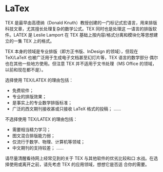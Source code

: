 # LaTex


TEX 是最早由高德纳（Donald Knuth）教授创建的一门标记式宏语言，用来排版科技文章，尤其擅长处理复杂的数学公式。TEX 同时也是处理这
一语言的排版软件。LATEX 是 Leslie Lamport 在 TEX 基础上按内容/格式分离和模块化等思想建立的一集 TEX 上的格式。

TEX 本身的领域是专业排版（即方正书版、InDesign 的领域），但现在 TeX/LaTeX 也被广泛用于生成电子文档甚至幻灯片等，TEX 语言的数学部分
偶尔也在其他一些地方使用。但注意 TEX 并不适用于文书处理（MS Office 的领域，以前和现在都不是）。

选择使用 TEX/LATEX 的理由包括：
- 免费软件；
- 专业的排版效果；
- 是事实上的专业数学排版标准；
- 广泛的西文期刊接收甚或只接收 LaTeX 格式的投稿；
......

不选择使用 TEX/LATEX 的理由包括：
- 需要相当精力学习；
- 图文混合排版能力弱；
- 仅流行于数学、物理、计算机等领域；
- 中文期刊的支持较差；
......

请尽量清醒看待网上经常见到的关于 TEX 与其他软件的优劣比较和口
水战。在选择使用或离开之前，请先考虑 TEX 的应用领域，想想它是否适
合你的需要。
